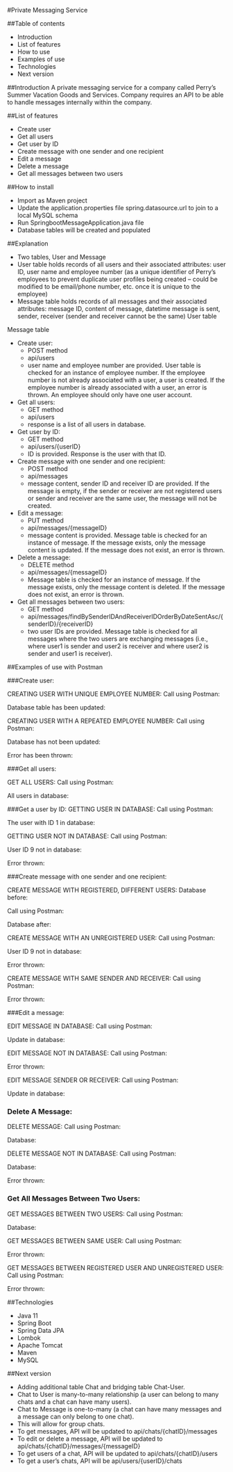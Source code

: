 #Private Messaging Service

##Table of contents
-	Introduction
-	List of features
-	How to use
-	Examples of use
-	Technologies
-	Next version

##Introduction
A private messaging service for a company called Perry’s Summer Vacation Goods and Services. 
Company requires an API to be able to handle messages internally within the company.

##List of features
-	Create user
-	Get all users
-	Get user by ID
-	Create message with one sender and one recipient
-	Edit a message
-	Delete a message
-	Get all messages between two users

##How to install
-	Import as Maven project
-	Update the application.properties file spring.datasource.url to join to a local MySQL schema 
-	Run SpringbootMessageApplication.java file
-	Database tables will be created and populated 

##Explanation
-	Two tables, User and Message
-	User table holds records of all users and their associated attributes: user ID, user name and employee number (as a unique identifier of Perry’s employees to prevent duplicate user profiles being created – could be modified to be email/phone number, etc. once it is unique to the employee)
-	Message table holds records of all messages and their associated attributes: message ID, content of message, datetime message is sent, sender, receiver (sender and receiver cannot be the same)
User table
 
Message table
 
-	Create user: 
    -	POST method
    -	api/users
    -	user name and employee number are provided. User table is checked for an instance of employee number. If the employee number is not already associated with a user, a user is created. If the employee number is already associated with a user, an error is thrown. An employee should only have one user account. 
-	Get all users: 
    -	GET method
    -	api/users
    -	response is a list of all users in database.
-	Get user by ID: 
    -	GET method
    -	api/users/{userID}
    -	ID is provided. Response is the user with that ID.   
-	Create message with one sender and one recipient: 
    -	POST method
    -	api/messages
    -	message content, sender ID and receiver ID are provided. If the message is empty, if the sender or receiver are not registered users or sender and receiver are the same user, the message will not be created. 
-	Edit a message: 
    -	PUT method
    -	api/messages/{messageID}
    -	message content is provided. Message table is checked for an instance of message. If the message exists, only the message content is updated. If the message does not exist, an error is thrown. 
-	Delete a message: 
    -	DELETE method
    -	api/messages/{messageID}
    -	Message table is checked for an instance of message. If the message exists, only the message content is deleted. If the message does not exist, an error is thrown. 
-	Get all messages between two users: 
    -	GET method
    -	api/messages/findBySenderIDAndReceiverIDOrderByDateSentAsc/{senderID}/{receiverID}
    -	two user IDs are provided. Message table is checked for all messages where the two users are exchanging messages (i.e., where user1 is sender and user2 is receiver and where user2 is sender and user1 is receiver). 

##Examples of use with Postman

###Create user:

CREATING USER WITH UNIQUE EMPLOYEE NUMBER:
Call using Postman:
 
Database table has been updated:
 
CREATING USER WITH A REPEATED EMPLOYEE NUMBER:
Call using Postman:
 
Database has not been updated:
 
Error has been thrown:
 
###Get all users:

GET ALL USERS:
Call using Postman:
 
All users in database:
 
###Get a user by ID:
GETTING USER IN DATABASE:
Call using Postman:
 
The user with ID 1 in database:
 

GETTING USER NOT IN DATABASE:
Call using Postman:
 
User ID 9 not in database:
 
Error thrown:
 

###Create message with one sender and one recipient:

CREATE MESSAGE WITH REGISTERED, DIFFERENT USERS:
Database before:
 
Call using Postman:
 
Database after: 
 
CREATE MESSAGE WITH AN UNREGISTERED USER:
Call using Postman:
 
User ID 9 not in database:
 
Error thrown:
 
CREATE MESSAGE WITH SAME SENDER AND RECEIVER:
Call using Postman:
 
Error thrown:
 

###Edit a message:

EDIT MESSAGE IN DATABASE:
Call using Postman:
 
Update in database:
 

EDIT MESSAGE NOT IN DATABASE:
Call using Postman:

 
Error thrown:
 

EDIT MESSAGE SENDER OR RECEIVER:
Call using Postman:
 
Update in database:
 

### Delete A Message:

DELETE MESSAGE:
Call using Postman:
 
Database:
 

DELETE MESSAGE NOT IN DATABASE:
Call using Postman:
 
Database:
 
Error thrown:
 

### Get All Messages Between Two Users:

GET MESSAGES BETWEEN TWO USERS:
Call using Postman:
 
Database:
 

GET MESSAGES BETWEEN SAME USER:
Call using Postman:
 
Error thrown:
 

GET MESSAGES BETWEEN REGISTERED USER AND UNREGISTERED USER:
Call using Postman:
 
Error thrown:
 

##Technologies
-	Java 11
-	Spring Boot
-	Spring Data JPA
-	Lombok
-	Apache Tomcat
-	Maven
-	MySQL 

##Next version
-	Adding additional table Chat and bridging table Chat-User.
-	Chat to User is many-to-many relationship (a user can belong to many chats and a chat can have many users).
-	Chat to Message is one-to-many (a chat can have many messages and a message can only belong to one chat).
-	This will allow for group chats. 
-	To get messages, API will be updated to api/chats/{chatID}/messages
-	To edit or delete a message, API will be updated to api/chats/{chatID}/messages/{messageID}
-	To get users of a chat, API will be updated to api/chats/{chatID}/users
-	To get a user’s chats, API will be api/users/{userID}/chats
